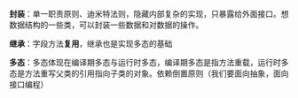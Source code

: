 **封装**：单一职责原则、迪米特法则，隐藏内部复杂的实现，只暴露给外面接口。想数据结构的一些类，可以封装一些数据和对数据的操作。

**继承**：字段方法**复用**，继承也是实现多态的基础

**多态**：多态体现在编译期多态与运行时多态，编译期多态是指方法重载，运行时多态是方法重写父类的引用指向子类的对象。依赖倒置原则（我们要面向抽象，面向接口编程）